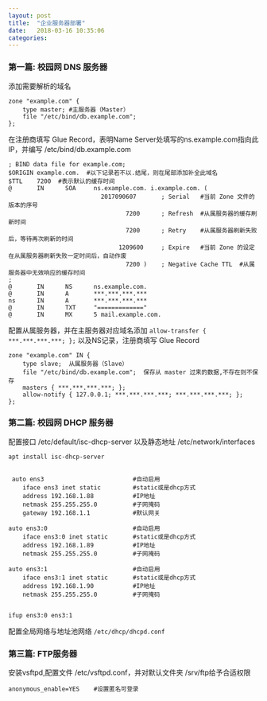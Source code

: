 ```yaml
---
layout: post
title:  "企业服务器部署"
date:   2018-03-16 10:35:06
categories:
---
```


### 第一篇: 校园网 DNS 服务器
添加需要解析的域名
```
zone "example.com" {
    type master; #主服务器（Master）
    file "/etc/bind/db.example.com";
};
```
在注册商填写 Glue Record，表明Name Server处填写的ns.example.com指向此IP，并编写 /etc/bind/db.example.com
```
; BIND data file for example.com;
$ORIGIN example.com.  #以下记录若不以.结尾，则在尾部添加补全此域名
$TTL    7200  #表示默认的缓存时间
@       IN      SOA     ns.example.com. i.example.com. (
                          2017090607       ; Serial   #当前 Zone 文件的版本的序号
                                 7200      ; Refresh  #从属服务器的缓存刷新时间
                                 7200      ; Retry    #从属服务器刷新失败后，等待再次刷新的时间
                               1209600     ; Expire   #当前 Zone 的设定在从属服务器刷新失败一定时间后，自动作废
                                 7200 )    ; Negative Cache TTL  #从属服务器中无效响应的缓存时间
;
@       IN      NS      ns.example.com.
@       IN      A       ***.***.***.***
ns      IN      A       ***.***.***.***
@       IN      TXT     "============="
@       IN      MX      5 mail.example.com.
```
配置从属服务器，并在主服务器对应域名添加 `allow-transfer { ***.***.***.***; };` 以及NS记录，注册商填写 Glue Record
```
zone "example.com" IN {
    type slave;  从属服务器（Slave）
    file "/etc/bind/db.example.com";  保存从 master 过来的数据,不存在则不保存
    masters { ***.***.***.***; };
    allow-notify { 127.0.0.1; ***.***.***.***; ***.***.***.***; };
};
```
### 第二篇: 校园网 DHCP 服务器
配置接口 /etc/default/isc-dhcp-server 以及静态地址 /etc/network/interfaces
```
apt install isc-dhcp-server   


 auto ens3                         #自动启用
    iface ens3 inet static         #static或是dhcp方式
    address 192.168.1.88           #IP地址
    netmask 255.255.255.0          #子网掩码
    gateway 192.168.1.1            #默认网关

auto ens3:0                        #自动启用
    iface ens3:0 inet static       #static或是dhcp方式
    address 192.168.1.89           #IP地址
    netmask 255.255.255.0          #子网掩码

auto ens3:1                        #自动启用
    iface ens3:1 inet static       #static或是dhcp方式
    address 192.168.1.90           #IP地址
    netmask 255.255.255.0          #子网掩码


ifup ens3:0 ens3:1
```
配置全局网络与地址池网络 `/etc/dhcp/dhcpd.conf`

### 第三篇: FTP服务器
安装vsftpd,配置文件 /etc/vsftpd.conf，并对默认文件夹 /srv/ftp给予合适权限
```
anonymous_enable=YES    #设置匿名可登录
```

